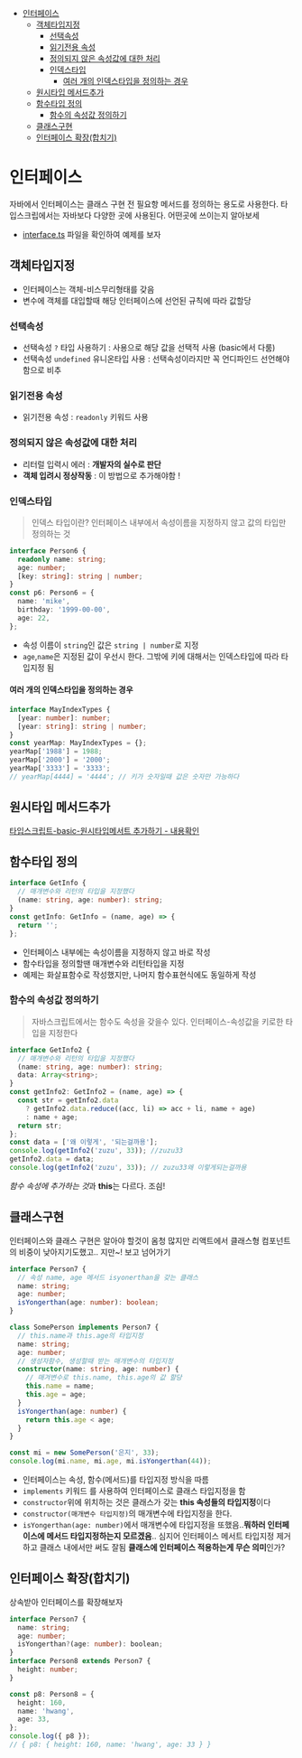 - [인터페이스](#인터페이스)
  - [객체타입지정](#객체타입지정)
    - [선택속성](#선택속성)
    - [읽기전용 속성](#읽기전용-속성)
    - [정의되지 않은 속성값에 대한 처리](#정의되지-않은-속성값에-대한-처리)
    - [인덱스타입](#인덱스타입)
      - [여러 개의 인덱스타입을 정의하는 경우](#여러-개의-인덱스타입을-정의하는-경우)
  - [원시타입 메서드추가](#원시타입-메서드추가)
  - [함수타입 정의](#함수타입-정의)
    - [함수의 속성값 정의하기](#함수의-속성값-정의하기)
  - [클래스구현](#클래스구현)
  - [인터페이스 확장(합치기)](#인터페이스-확장합치기)

# 인터페이스

자바에서 인터페이스는 클래스 구현 전 필요항 메서드를 정의하는 용도로 사용한다.
타입스크립에서는 자바보다 다양한 곳에 사용된다. 어떤곳에 쓰이는지 알아보세

- [interface.ts](./interface.ts) 파일을 확인하여 예제를 보자

## 객체타입지정

- 인터페이스는 객체-비스무리형태를 갖음
- 변수에 객체를 대입할때 해당 인터페이스에 선언된 규칙에 따라 값할당

### 선택속성

- 선택속성 `?` 타입 사용하기 : 사용으로 해당 값을 선택적 사용 (basic에서 다룸)
- 선택속성 `undefined` 유니온타입 사용 : 선택속성이라지만 꼭 언디파인드 선언해야함으로 비추

### 읽기전용 속성

- 읽기전용 속성 : `readonly` 키워드 사용

### 정의되지 않은 속성값에 대한 처리

- 리터럴 입력시 에러 : **개발자의 실수로 판단**
- **객체 입려시 정상작동** : 이 방법으로 추가해야함 !

### 인덱스타입

> 인덱스 타입이란? 인터페이스 내부에서 속성이름을 지정하지 않고 값의 타입만 정의하는 것

```ts
interface Person6 {
  readonly name: string;
  age: number;
  [key: string]: string | number;
}
const p6: Person6 = {
  name: 'mike',
  birthday: '1999-00-00',
  age: 22,
};
```

- 속성 이름이 `string`인 값은 `string | number`로 지정
- `age`,`name`은 지정된 값이 우선시 한다. 그밖에 키에 대해서는 인덱스타입에 따라 타입지정 됨

#### 여러 개의 인덱스타입을 정의하는 경우

```ts
interface MayIndexTypes {
  [year: number]: number;
  [year: string]: string | number;
}
const yearMap: MayIndexTypes = {};
yearMap['1988'] = 1988;
yearMap['2000'] = '2000';
yearMap['3333'] = '3333';
// yearMap[4444] = '4444'; // 키가 숫자일때 값은 숫자만 가능하다
```

## 원시타입 메서드추가

[타입스크립트-basic-원시타입메서트 추가하기 - 내용확인](./typescript-basic.md#원시타입-메서드-추가하기)

## 함수타입 정의

```ts
interface GetInfo {
  // 매개변수와 리턴의 타입을 지정했다
  (name: string, age: number): string;
}
const getInfo: GetInfo = (name, age) => {
  return '';
};
```

- 인터페이스 내부에는 속성이름을 지정하지 않고 바로 작성
- 함수타입을 정의할땐 매개변수와 리턴타입을 지정
- 예제는 화살표함수로 작성했지만, 나머지 함수표현식에도 동일하게 작성

### 함수의 속성값 정의하기

> 자바스크립트에서는 함수도 속성을 갖을수 있다. 인터페이스-속성값을 키로한 타입을 지정한다

```ts
interface GetInfo2 {
  // 매개변수와 리턴의 타입을 지정했다
  (name: string, age: number): string;
  data: Array<string>;
}
const getInfo2: GetInfo2 = (name, age) => {
  const str = getInfo2.data
    ? getInfo2.data.reduce((acc, li) => acc + li, name + age)
    : name + age;
  return str;
};
const data = ['왜 이렇게', '되는걸까용'];
console.log(getInfo2('zuzu', 33)); //zuzu33
getInfo2.data = data;
console.log(getInfo2('zuzu', 33)); // zuzu33왜 이렇게되는걸까용
```

*함수 속성에 추가하는 것*과 **this**는 다르다. 조싐!

## 클래스구현

인터페이스와 클래스 구현은 알아야 할것이 옴청 많지만 리액트에서 클래스형 컴포넌트의 비중이 낮아지기도했고.. 지만~! 보고 넘어가기

```ts
interface Person7 {
  // 속성 name, age 메서드 isyonerthan을 갖는 클래스
  name: string;
  age: number;
  isYongerthan(age: number): boolean;
}

class SomePerson implements Person7 {
  // this.name과 this.age의 타입지정
  name: string;
  age: number;
  // 생성자함수, 생성할때 받는 매개변수의 타입지정
  constructor(name: string, age: number) {
    // 매겨변수로 this.name, this.age의 값 할당
    this.name = name;
    this.age = age;
  }
  isYongerthan(age: number) {
    return this.age < age;
  }
}

const mi = new SomePerson('은지', 33);
console.log(mi.name, mi.age, mi.isYongerthan(44));
```

- 인터페이스는 속성, 함수(메서드)를 타입지정 방식을 따름
- `implements` 키워드 를 사용하여 인터페이스로 클래스 타입지정을 함
- `constructor`위에 위치하는 것은 클래스가 갖는 **this 속성들의 타입지정**이다
- `constructor(매개변수 타입지정)`의 매개변수에 타입지정을 한다.
- `isYongerthan(age: number)`에서 매개변수에 타입지정을 또했음..**뭐하러 인터페이스에 메서드 타입지정하는지 모르겠음**.. 심지어 인터페이스 메서트 타입지정 제거하고 클래스 내에서만 써도 잘됨 **클래스에 인터페이스 적용하는게 무슨 의미**인가?

## 인터페이스 확장(합치기)

상속받아 인터페이스를 확장해보자

```ts
interface Person7 {
  name: string;
  age: number;
  isYongerthan?(age: number): boolean;
}
interface Person8 extends Person7 {
  height: number;
}

const p8: Person8 = {
  height: 160,
  name: 'hwang',
  age: 33,
};
console.log({ p8 });
// { p8: { height: 160, name: 'hwang', age: 33 } }
```
